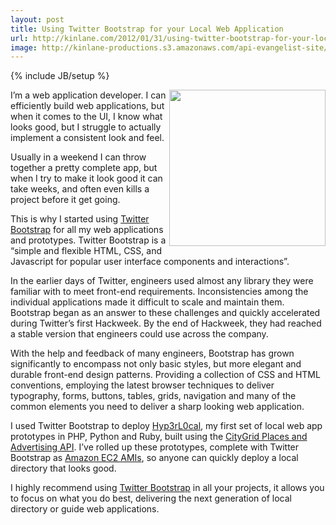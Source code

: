 ```yaml
---
layout: post
title: Using Twitter Bootstrap for your Local Web Application
url: http://kinlane.com/2012/01/31/using-twitter-bootstrap-for-your-local-web-application/
image: http://kinlane-productions.s3.amazonaws.com/api-evangelist-site/blog/Twitter-Bootstrap-Bird.png
---
```

{% include JB/setup %}
<p><a title="Twitter Boostrap" href="http://twitter.github.com/bootstrap/" target="_blank"><img class="aligncenter size-full wp-image-563" title="Twitter-Bootstrap-Bird" src="http://www.citygridmedia.com/developer/wp-content/uploads/2012/01/Twitter-Bootstrap-Bird.png" alt="" width="250" align="right" /></a>I&rsquo;m a web application developer. I can efficiently build web applications, but when it comes to the UI, I know what looks good, but I struggle to actually implement a consistent look and feel.</p>
<p>Usually in a weekend I can throw together a pretty complete app, but when I try to make it look good it can take weeks, and often even kills a project before it get going.</p>
<p>This is why I started using&nbsp;<a title="Twitter Boostrap" href="http://twitter.github.com/bootstrap/" target="_blank">Twitter Bootstrap</a>&nbsp;for all my web applications and prototypes. Twitter Bootstrap is a &ldquo;simple and flexible HTML, CSS, and Javascript for popular user interface components and interactions&rdquo;.</p>
<p>In the earlier days of Twitter, engineers used almost any library they were familiar with to meet front-end requirements. Inconsistencies among the individual applications made it difficult to scale and maintain them. Bootstrap began as an answer to these challenges and quickly accelerated during Twitter&rsquo;s first Hackweek. By the end of Hackweek, they had reached a stable version that engineers could use across the company.</p>
<p>With the help and feedback of many engineers, Bootstrap has grown significantly to encompass not only basic styles, but more elegant and durable front-end design patterns. Providing a collection of CSS and HTML conventions, employing the latest browser techniques to deliver typography, forms, buttons, tables, grids, navigation and many of the common elements you need to deliver a sharp looking web application.</p>
<p>I used Twitter Bootstrap to deploy&nbsp;<a title="Hyp3rL0cal" href="http://hyp3rl0cal.com/">Hyp3rL0cal</a>, my first set of local web app prototypes in PHP, Python and Ruby, built using the&nbsp;<a title="CityGrid Places and Advertising API" href="http://docs.citygridmedia.com/display/citygridv2/Content+by+CityGrid">CityGrid Places and Advertising API</a>. I&rsquo;ve rolled up these prototypes, complete with Twitter Bootstrap as&nbsp;<a title="Amazon EC2 AMIs" href="http://phplibraries.hyp3rl0cal.com/citygrid-amazon-machine-image-ami.php">Amazon EC2 AMIs</a>, so anyone can quickly deploy a local directory that looks good.</p>
<p>I highly recommend using&nbsp;<a title="Twitter Boostrap" href="http://twitter.github.com/bootstrap/" target="_blank">Twitter Bootstrap</a>&nbsp;in all your projects, it allows you to focus on what you do best, delivering the next generation of local directory or guide web applications.</p>